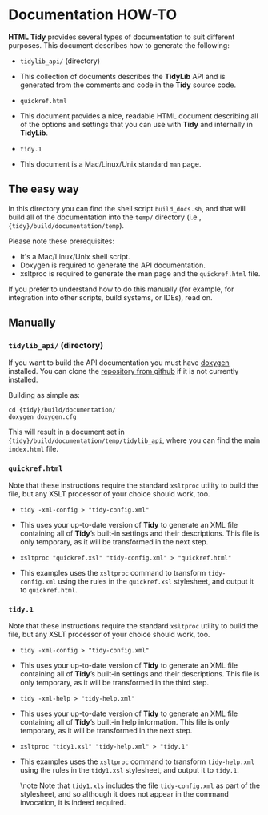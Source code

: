 # Documentation HOW-TO

**HTML Tidy** provides several types of documentation to suit different purposes. This
document describes how to generate the following:

- `tidylib_api/` (directory)

 - This collection of documents describes the **TidyLib** API and is generated from the
   comments and code in the **Tidy** source code.
   
- `quickref.html`

 - This document provides a nice, readable HTML document describing all of the options and
   settings that you can use with **Tidy** and internally in **TidyLib**.
   
- `tidy.1`

 - This document is a Mac/Linux/Unix standard `man` page.
 
 
## The easy way

In this directory you can find the shell script `build_docs.sh`, and that will build all
of the documentation into the `temp/` directory (i.e., `{tidy}/build/documentation/temp`).

Please note these prerequisites:

- It's a Mac/Linux/Unix shell script.
- Doxygen is required to generate the API documentation.
- xsltproc is required to generate the man page and the `quickref.html` file.

If you prefer to understand how to do this manually (for example, for integration into
other scripts, build systems, or IDEs), read on.


## Manually

 
### `tidylib_api/` (directory)

If you want to build the API documentation you must have [doxygen][1] installed.
You can clone the [repository from github][2] if it is not currently installed.

Building as simple as:

~~~
cd {tidy}/build/documentation/
doxygen doxygen.cfg
~~~

This will result in a document set in `{tidy}/build/documentation/temp/tidylib_api`,
where you can find the main `index.html` file.


### `quickref.html`

Note that these instructions require the standard `xsltproc` utility to build the file,
but any XSLT processor of your choice should work, too.

- `tidy -xml-config > "tidy-config.xml"`

 - This uses your up-to-date version of **Tidy** to generate an XML file containing all
   of **Tidy**’s built-in settings and their descriptions. This file is only temporary,
   as it will be transformed in the next step.

- `xsltproc "quickref.xsl" "tidy-config.xml" > "quickref.html"`

 - This examples uses the `xsltproc` command to transform `tidy-config.xml` using the
   rules in the `quickref.xsl` stylesheet, and output it to `quickref.html`.
   


### `tidy.1`

Note that these instructions require the standard `xsltproc` utility to build the file,
but any XSLT processor of your choice should work, too.

- `tidy -xml-config > "tidy-config.xml"`

 - This uses your up-to-date version of **Tidy** to generate an XML file containing all
   of **Tidy**’s built-in settings and their descriptions. This file is only temporary,
   as it will be transformed in the third step.

- `tidy -xml-help > "tidy-help.xml"`

 - This uses your up-to-date version of **Tidy** to generate an XML file containing all
   of **Tidy**’s built-in help information. This file is only temporary,
   as it will be transformed in the next step.

- `xsltproc "tidy1.xsl" "tidy-help.xml" > "tidy.1"`

 - This examples uses the `xsltproc` command to transform `tidy-help.xml` using the
   rules in the `tidy1.xsl` stylesheet, and output it to `tidy.1`.
   
   \note Note that `tidy1.xls` includes the file `tidy-config.xml` as part of the stylesheet,
   and so although it does not appear in the command invocation, it is indeed required.



 [1]: http://www.stack.nl/~dimitri/doxygen/
 [2]: https://github.com/doxygen/doxygen
